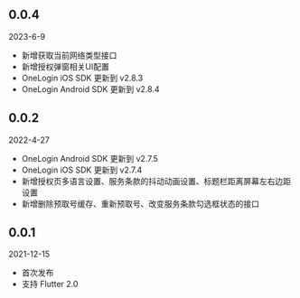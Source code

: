 ## 0.0.4

2023-6-9
* 新增获取当前网络类型接口
* 新增授权弹窗相关UI配置
* OneLogin iOS SDK 更新到 v2.8.3
* OneLogin Android SDK 更新到 v2.8.4

## 0.0.2

2022-4-27

* OneLogin Android SDK 更新到 v2.7.5
* OneLogin iOS SDK 更新到 v2.7.4
* 新增授权页多语言设置、服务条款的抖动动画设置、标题栏距离屏幕左右边距设置
* 新增删除预取号缓存、重新预取号、改变服务条款勾选框状态的接口

## 0.0.1

2021-12-15

* 首次发布
* 支持 Flutter 2.0